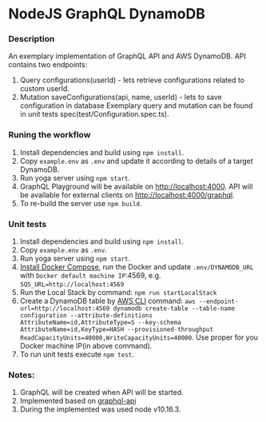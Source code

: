 # NodeJS GraphQL DynamoDB

### Description
An exemplary implementation of GraphQL API and AWS DynamoDB. API contains two endpoints:
1. Query configurations(userId) - lets retrieve configurations related to custom userId.
2. Mutation saveConfigurations(api, name, userId) - lets to save configuration in database
Exemplary query and mutation can be found in unit tests spec(test/Configuration.spec.ts).

### Runing the workflow
1. Install dependencies and build using `npm install`.
2. Copy `example.env` as `.env` and update it according to details of a target DynamoDB.
3. Run yoga server using `npm start`.
4. GraphQL Playground will be available on [http://localhost:4000](http://localhost:4000). API will be available for external clients on [http://localhost:4000/graphql](http://localhost:4000/graphql).
5. To re-build the server use `npm build`.

### Unit tests
1. Install dependencies and build using `npm install`.
2. Copy `example.env` as `.env`.
1. Run yoga server using `npm start`.
2. [Install Docker Compose](https://docs.docker.com/compose/install/), run the Docker and update `.env/DYNAMODB_URL` with `Docker default machine IP`:4569, e.g. `SQS_URL=http://localhost:4569`
3. Run the Local Stack by command: `npm run startLocalStack`
4. Create a DynamoDB table by [AWS CLI](https://docs.aws.amazon.com/cli/latest/index.html) command: `aws --endpoint-url=http://localhost:4569 dynamodb create-table --table-name configuration --attribute-definitions AttributeName=id,AttributeType=S --key-schema AttributeName=id,KeyType=HASH --provisioned-throughput ReadCapacityUnits=40000,WriteCapacityUnits=40000`.
Use proper for you Docker machine IP(in above command).
3. To run unit tests execute `npm test`.

### Notes:
1. GraphQL will be created when API will be started.
2. Implemented based on [graphql-api](https://github.com/DariuszWietecha/graphql-api)
3. During the implemented was used node v10.16.3.